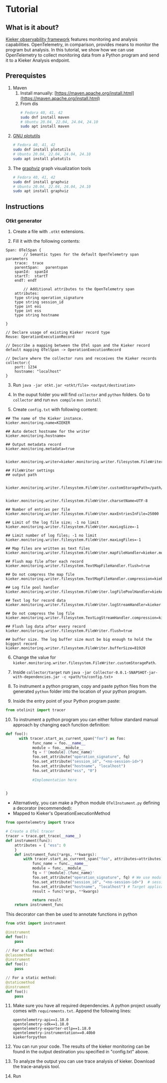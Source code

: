 # Tutorial

## What is it about?

[Kieker observability framework](https://kieker-monitoring.net/) features monitoring and analysis capabilities.
OpenTelemetry, in comparison, provides means to monitor the program but analysis.
In this tutorial, we show how we can use OpenTelemetry to collect monitoring data from a Python program and send it to a Kieker Analysis endpoint.

## Prerequistes

1. Maven
   1. Install manually: [https://maven.apache.org/install.html](https://maven.apache.org/install.html)
   2. From dis
      ```bash
      # Fedora 40, 41, 42
      sudo dnf install maven
      # Ubuntu 20.04, 22.04, 24.04, 24.10
      sudo apt install maven
      ```
3. [GNU plotutils](http://www.gnu.org/software/plotutils/)
   ```bash
   # Fedora 40, 41, 42
   sudo dnf install plotutils
   # Ubuntu 20.04, 22.04, 24.04, 24.10
   sudo apt install plotutils
   ```
3. The [graphviz](http://www.graphviz.org/) graph visualization tools
   ```bash
   # Fedora 40, 41, 42
   sudo dnf install graphviz
   # Ubuntu 20.04, 22.04, 24.04, 24.10
   sudo apt install graphviz
   ```

## Instructions

### Otkt generator

1. Create a file with `.otkt` extensions.

2. Fill it with the following contents:

``` 
Span: OTelSpan {
        // Semantic types for the default OpenTelemetry span parameters
	trace:  trace
	parentSpan:   parentspan
	spanId:  spanId
	startT:  startT
	endT: endT

        // Additional attributes to the OpenTelemetry span
	attributes:
	type string operation_signature
	type string session_id
	type int eoi
	type int ess
	type string hostname

}	

// Declare usage of existing Kieker record type
Reuse: OperationExecutionRecord

// Describe a mapping between the OTel span and the Kieker record
default mapping OTelSpan -> OperationExecutionRecord

// Declare where the collector runs and recceives the Kieker records
collector:{
	port: 1234
	hostname: "localhost"
}

```

3. Run `java -jar otkt.jar <otkt/file> <output/destination>`

4. In the ouput folder you will find `collector` and `python` folders.
Go to `collector` and run `mvn compile` `mvn install`

5. Create `config.txt` with following content:

``` 
## The name of the Kieker instance.
kieker.monitoring.name=KIEKER

## Auto detect hostname for the writer
kieker.monitoring.hostname=

## Output metadata record
kieker.monitoring.metadata=true


kieker.monitoring.writer=kieker.monitoring.writer.filesystem.FileWriter

## FileWriter settings
## output path


kieker.monitoring.writer.filesystem.FileWriter.customStoragePath=/path/to/kieker/ouput


kieker.monitoring.writer.filesystem.FileWriter.charsetName=UTF-8

## Number of entries per file
kieker.monitoring.writer.filesystem.FileWriter.maxEntriesInFile=25000

## Limit of the log file size; -1 no limit
kieker.monitoring.writer.filesystem.FileWriter.maxLogSize=-1

## Limit number of log files; -1 no limit
kieker.monitoring.writer.filesystem.FileWriter.maxLogFiles=-1

## Map files are written as text files
kieker.monitoring.writer.filesystem.FileWriter.mapFileHandler=kieker.monitoring.writer.filesystem.TextMapFileHandler

## Flush map file after each record
kieker.monitoring.writer.filesystem.TextMapFileHandler.flush=true

## Do not compress the map file
kieker.monitoring.writer.filesystem.TextMapFileHandler.compression=kieker.monitoring.writer.compression.NoneCompressionFilter

## Log file pool handler
kieker.monitoring.writer.filesystem.FileWriter.logFilePoolHandler=kieker.monitoring.writer.filesystem.RotatingLogFilePoolHandler

## Text log for record data
kieker.monitoring.writer.filesystem.FileWriter.logStreamHandler=kieker.monitoring.writer.filesystem.TextLogStreamHandler

## Do not compress the log file
kieker.monitoring.writer.filesystem.TextLogStreamHandler.compression=kieker.monitoring.writer.compression.NoneCompressionFilter

## Flush log data after every record
kieker.monitoring.writer.filesystem.FileWriter.flush=true

## buffer size. The log buffer size must be big enough to hold the biggest record
kieker.monitoring.writer.filesystem.FileWriter.bufferSize=81920 

```

6. Change the value for `kieker.monitoring.writer.filesystem.FileWriter.customStoragePath`.

7. Inside `collector/target` run `java -jar Collector-0.0.1-SNAPSHOT-jar-with-dependencies.jar -c <path/to/config.txt>`

8. To instrument a python program, copy and paste python files from the generated `python` folder into the location of your python program.

9. Inside the entry point of your Python program paste:

```python
from otelinit import tracer
```

10. To instrument a python program you can either follow standard manual approach by changing each function definition:

```python
def foo():
      with tracer.start_as_current_span("foo") as foo:
            func_name = foo.__name__
            module = foo.__module__
            fq = f'{module}.{func_name}'
            foo.set_attribute("operation_signature", fq)
            foo.set_attribute("session_id", "<no-session-id>")
            foo.set_attribute("hostname", "localhost")
            foo.set_attribute("ess", "0")
            
            #Implementation here

    
}
```

* Alternatively, you can make a Python module `OTelInstument.py` defining a decorator (recommended):
* Mapped to Kieker's OperationExecutionMethod
```python
from opentelemetry import trace

# Create a OTel tracer
tracer = trace.get_trace(__name__)
def instrument(func):
    attributes = { "ess": 0
    }
    def instrument_func(*args, **kwargs):
        with tracer.start_as_current_span("foo", attributes=attributes) as foo:
            func_name = func.__name__
            module = func.__module__
            fq = f'{module}.{func_name}'
            foo.set_attribute("operation_signature", fq) # We use module.func_name of Python program mapped as Java's fully qualified signature
            foo.set_attribute("session_id", "<no-session-id>")  # session_id is only relevant with Kieker agent on Java applications
            foo.set_attribute("hostname", "localhost") # Target application should provide hostname.
            result = func(*args, **kwargs)

            return result
    return instrument_func
```
This decorator can then be used to annotate functions in python
```python
from otkt import instrument

@instrument
def foo():
    pass

// For a class method:
@classmethod
@instrument
def foo():
    pass

// For a static method:
@staticmethod
@instrument
def foo():
    pass
```
11. Make sure you have all required dependencies. A python project usually comes with `requirements.txt`. Append the following lines:
    ```
    opentelemetry-api==1.18.0
    opentelemetry-sdk==1.18.0
    opentelemetry-exporter-otlp==1.18.0
    opentelemetry-instrumentation==0.40b0
    kiekerforpython
    ```
12. You can run your code. The results of the kieker monitoring can be found in the output destination you specified in "config.txt" above.

13. To analyze the output you can use trace analysis of kieker. 
Download the trace-analysis tool.

14. Run 
